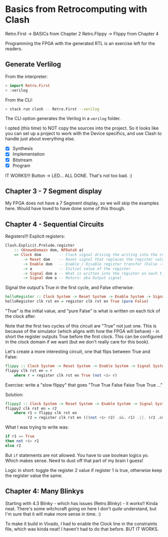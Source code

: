 # Basics from Retrocomputing with Clash

Retro.First -> BASICs from Chapter 2
Retro.Flippy -> Flippy from Chapter 4

Programming the FPGA with the generated RTL is an exercise left for the readers.

## Generate Verlilog

From the interpreter:

``` haskell
> import Retro.First
> :verilog 
```

From the CLI:

``` bash
> stack run clash -- Retro.First --verilog
```

The CLI option generates the Verilog in a `verilog` folder.

I opted (this time) to NOT copy the sources into the project. So it looks like
you can set up a project to work with the Device specifics, and use Clash to
handle just about everything else.

- [X] Synthesis
- [X] Implementation
- [X] Bitstream
- [X] Program

IT WORKS!!! Button -> LED... ALL DONE. That's not too bad. :) 

## Chapter 3 - 7 Segment display

My FPGA does not have a 7 Segment display, so we will skip the examples here.
Would have loved to have done some of this though.

## Chapter 4 - Sequential Circuits

Registers!!! Explicit registers:

``` haskell
Clash.Explicit.Prelude.register
    :: (KnownDomain dom, NFDataX a)
    => Clock dom        -- Clock signal driving the writing into the register
        -> Reset dom    -- Reset signal that replaces the register value with the initial one
        -> Enable dom   -- Enable / Disable register transfer (False -> don't do)
        -> a            -- Initial value of the register
        -> Signal dom a -- What is written into the register on each tick of the clock
        -> Signal dom a -- Return: aka Output signal
```

Signal the output's True in the first cycle, and False otherwise:

``` haskell
helloRegister :: Clock System -> Reset System -> Enable System -> Signal System Bool
helloRegister clk rst en = register clk rst en True (pure False)
```

"True" is the initial value, and "pure False" is what is written on each tick of
the clock after.

Note that the first two cycles of this circuit are "True" not just one. This is
because of the simulator (which aligns with how the FPGA will behave) - in short
the register outputs True before the first clock. This can be configured in the
clock domain if we want (but we don't really care for this book).

Let's create a more interesting circuit, one that flips between True and False:

``` haskell
flippy :: Clock System -> Reset System -> Enable System -> Signal System Bool
flippy clk rst en = r
    where r = register clk rst en True (not <$> r)
```

Exercise: write a "slow flippy" that goes "True True False False True True ..."

Solution:

``` haskell
flippy2 :: Clock System -> Reset System -> Enable System -> Signal System Bool
flippy2 clk rst en = r2
    where r1 = flippy clk rst en
          r2 = register clk rst en (((not <$> r2) .&&. r1) .||. (r2 .&&. (not <$> r1)))
```

What I was trying to write was:

``` haskell
if r1 == True
then not <$> r2
else r2
```

But `if` statements are not allowed. You have to use boolean logics yo. Which
makes sense. Need to dust off that part of my brain I guess!

Logic in short: toggle the register 2 value if register 1 is true, otherwise
keep the register value the same.

## Chapter 4: Many Blinkys

Starting with 4.3 Blinky - which has issues (Retro.Blinky) - it works!! Kinda
neat. There's some witchcraft going on here I don't *quite* understand, but I'm
sure that it will make more sense in time. :) 

To make it build in Vivado, I had to enable the Clock line in the constraints
file, which was kinda neat! I haven't had to do that before. BUT IT WORKS.
